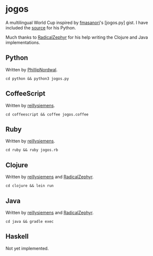 jogos
=====

A multilingual World Cup inspired by [fmasanori]'s [jogos.py] gist.
I have included the [source](/python/jogos.py) for his Python.

Much thanks to [RadicalZephyr] for his help writing the Clojure and Java implementations.

Python
------

Written by [PhillipNordwal].
```
cd python && python3 jogos.py
```

CoffeeScript
------------

Written by [reillysiemens].
```
cd coffeescript && coffee jogos.coffee
```

Ruby
----

Written by [reillysiemens].
```
cd ruby && ruby jogos.rb
```

Clojure
-------

Written by [reillysiemens] and [RadicalZephyr].
```
cd clojure && lein run
```

Java
----

Written by [reillysiemens] and [RadicalZephyr].
```
cd java && gradle exec
```

Haskell
-------

Not yet implemented.

[fmasanori]: https://github.com/fmasanori
[RadicalZephyr]: https://github.com/RadicalZephyr
[reillysiemens]: https://github.com/reillysiemens
[PhillipNordwal]: https://github.com/PhillipNordwal
